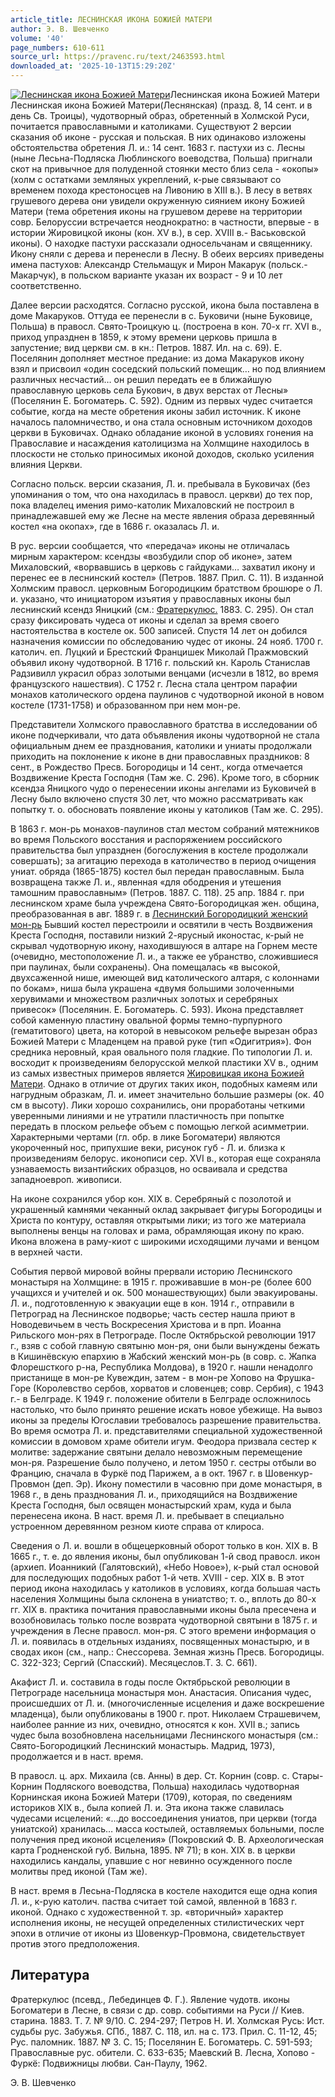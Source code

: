 ```yaml
---
article_title: ЛЕСНИНСКАЯ ИКОНА БОЖИЕЙ МАТЕРИ
author: Э. В. Шевченко
volume: '40'
page_numbers: 610-611
source_url: https://pravenc.ru/text/2463593.html
downloaded_at: '2025-10-13T15:29:20Z'
---
```


[![Леснинская икона Божией Матери](https://pravenc.ru/data/2019/08/18/1236506361/i200.jpg "Кликните для увеличения картинки")](https://pravenc.ru/data/2019/08/18/1236506361/i400.jpg)Леснинская икона Божией Матери  
Леснинская икона Божией Матери(Леснянская) (празд. 8, 14 сент. и в день Св. Троицы), чудотворный образ, обретенный в Холмской Руси, почитается православными и католиками. Существуют 2 версии сказания об иконе - русская и польская. В них одинаково изложены обстоятельства обретения Л. и.: 14 сент. 1683 г. пастухи из с. Лесны (ныне Лесьна-Подляска Люблинского воеводства, Польша) пригнали скот на привычное для полуденной стоянки место близ села - «окопы» (холм с остатками земляных укреплений, к-рые связывают со временем похода крестоносцев на Ливонию в XIII в.). В лесу в ветвях грушевого дерева они увидели окруженную сиянием икону Божией Матери (тема обретения иконы на грушевом дереве на территории совр. Белоруссии встречается неоднократно: в частности, впервые - в истории Жировицкой иконы (кон. XV в.), в сер. XVIII в.- Васьковской иконы). О находке пастухи рассказали односельчанам и священнику. Икону сняли с дерева и перенесли в Лесну. В обеих версиях приведены имена пастухов: Александр Стельмащук и Мирон Макарук (польск.- Макарчук), в польском варианте указан их возраст - 9 и 10 лет соответственно.

Далее версии расходятся. Согласно русской, икона была поставлена в доме Макаруков. Оттуда ее перенесли в с. Буковичи (ныне Буковице, Польша) в правосл. Свято-Троицкую ц. (построена в кон. 70-х гг. XVI в., приход упразднен в 1859, к этому времени церковь пришла в запустение; вид церкви см. в кн.: Петров. 1887. Ил. на с. 69). Е. Поселянин дополняет местное предание: из дома Макаруков икону взял и присвоил «один соседский польский помещик… но под влиянием различных несчастий… он решил передать ее в ближайшую православную церковь села Букович, в двух верстах от Лесны» (Поселянин Е. Богоматерь. С. 592). Одним из первых чудес считается событие, когда на месте обретения иконы забил источник. К иконе началось паломничество, и она стала основным источником доходов церкви в Буковичах. Однако обладание иконой в условиях гонения на Православие и насаждения католицизма на Холмщине находилось в плоскости не столько приносимых иконой доходов, сколько усиления влияния Церкви.

Согласно польск. версии сказания, Л. и. пребывала в Буковичах (без упоминания о том, что она находилась в правосл. церкви) до тех пор, пока владелец имения римо-католик Михаловский не построил в принадлежавшей ему же Лесне на месте явления образа деревянный костел «на окопах», где в 1686 г. оказалась Л. и.

В рус. версии сообщается, что «передача» иконы не отличалась мирным характером: ксендзы «возбудили спор об иконе», затем Михаловский, «ворвавшись в церковь с гайдуками… захватил икону и перенес ее в леснинский костел» (Петров. 1887. Прил. С. 11). В изданной Холмским правосл. церковным Богородицким братством брошюре о Л. и. указано, что инициатором изъятия у православных иконы был леснинский ксендз Яницкий (см.: [Фратеркулюс.](<https://pravenc.ru/text/Фратеркулюс .html>) 1883. С. 295). Он стал сразу фиксировать чудеса от иконы и сделал за время своего настоятельства в костеле ок. 500 записей. Спустя 14 лет он добился назначения комиссии по обследованию чудес от иконы. 24 нояб. 1700 г. католич. еп. Луцкий и Брестский Францишек Миколай Пражмовский объявил икону чудотворной. В 1716 г. польский кн. Кароль Станислав Радзивилл украсил образ золотыми венцами (исчезли в 1812, во время французского нашествия). С 1752 г. Лесна стала центром парафии монахов католического ордена паулинов с чудотворной иконой в новом костеле (1731-1758) и образованном при нем мон-ре.

Представители Холмского православного братства в исследовании об иконе подчеркивали, что дата объявления иконы чудотворной не стала официальным днем ее празднования, католики и униаты продолжали приходить на поклонение к иконе в дни православных праздников: 8 сент., в Рождество Пресв. Богородицы и 14 сент., когда отмечается Воздвижение Креста Господня (Там же. С. 296). Кроме того, в сборник ксендза Яницкого чудо о перенесении иконы ангелами из Буковичей в Лесну было включено спустя 30 лет, что можно рассматривать как попытку т. о. обосновать появление иконы у католиков (Там же. С. 295).

В 1863 г. мон-рь монахов-паулинов стал местом собраний мятежников во время Польского восстания и распоряжением российского правительства был упразднен (богослужения в костеле продолжали совершать); за агитацию перехода в католичество в период очищения униат. обряда (1865-1875) костел был передан православным. Была возвращена также Л. и., явленная «для ободрения и утешения тамошним православным» (Петров. 1887. С. 118). 25 апр. 1884 г. при леснинском храме была учреждена Свято-Богородицкая жен. община, преобразованная в авг. 1889 г. в [Леснинский Богородицкий женский мон-рь](<https://pravenc.ru/text/Леснинский Богородицкий женский мон-рь.html>) Бывший костел перестроили и освятили в честь Воздвижения Креста Господня, поставили низкий 2-ярусный иконостас, к-рый не скрывал чудотворную икону, находившуюся в алтаре на Горнем месте (очевидно, местоположение Л. и., а также ее убранство, сложившиеся при паулинах, были сохранены). Она помещалась «в высокой, двухсаженной нише, имеющей вид католического алтаря, с колоннами по бокам», ниша была украшена «двумя большими золоченными херувимами и множеством различных золотых и серебряных привесок» (Поселянин. Е. Богоматерь. С. 593). Икона представляет собой каменную пластину овальной формы темно-пурпурного (гематитового) цвета, на которой в невысоком рельефе вырезан образ Божией Матери с Младенцем на правой руке (тип «Одигитрия»). Фон средника неровный, края овального поля гладкие. По типологии Л. и. восходит к произведениям белорусской мелкой пластики XV в., одним из самых известных примеров является [Жировицкая икона Божией Матери](<https://pravenc.ru/text/Жировицкая икона Божией Матери.html>). Однако в отличие от других таких икон, подобных камеям или нагрудным образкам, Л. и. имеет значительно большие размеры (ок. 40 см в высоту). Лики хорошо сохранились, они проработаны четкими уверенными линиями и не утратили пластичность при попытке передать в плоском рельефе объем с помощью легкой асимметрии. Характерными чертами (гл. обр. в лике Богоматери) являются укороченный нос, припухшие веки, рисунок губ - Л. и. близка к произведениям белорус. иконописи сер. XVI в., которая еще сохраняла узнаваемость византийских образцов, но осваивала и средства западноевроп. живописи.

На иконе сохранился убор кон. XIX в. Серебряный с позолотой и украшенный камнями чеканный оклад закрывает фигуры Богородицы и Христа по контуру, оставляя открытыми лики; из того же материала выполнены венцы на головах и рама, обрамляющая икону по краю. Икона вложена в раму-киот с широкими исходящими лучами и венцом в верхней части.

События первой мировой войны прервали историю Леснинского монастыря на Холмщине: в 1915 г. проживавшие в мон-ре (более 600 учащихся и учителей и ок. 500 монашествующих) были эвакуированы. Л. и., подготовленную к эвакуации еще в кон. 1914 г., отправили в Петроград на Леснинское подворье; часть сестер нашла приют в Новодевичьем в честь Воскресения Христова и в прп. Иоанна Рильского мон-рях в Петрограде. После Октябрьской революции 1917 г., взяв с собой главную святыню мон-ря, они были вынуждены бежать в Кишинёвскую епархию в Жабский женский мон-рь (в совр. с. Жапка Флорешсткого р-на, Республика Молдова), в 1920 г. нашли ненадолго пристанище в мон-ре Кувеждин, затем - в мон-ре Хопово на Фрушка-Горе (Королевство сербов, хорватов и словенцев; совр. Сербия), с 1943 г.- в Белграде. К 1949 г. положение обители в Белграде осложнилось настолько, что было принято решение искать новое убежище. На вывоз иконы за пределы Югославии требовалось разрешение правительства. Во время осмотра Л. и. представителями специальной художественной комиссии в домовом храме обители игум. Феодора призвала сестер к молитве: задержание святыни делало невозможным перемещение мон-ря. Разрешение было получено, и летом 1950 г. сестры отбыли во Францию, сначала в Фуркё под Парижем, а в окт. 1967 г. в Шовенкур-Провмон (деп. Эр). Икону поместили в часовню при доме монастыря, в 1968 г., в день празднования Л. и., приходящийся на Воздвижение Креста Господня, был освящен монастырский храм, куда и была перенесена икона. В наст. время Л. и. пребывает в специально устроенном деревянном резном киоте справа от клироса.

Сведения о Л. и. вошли в общецерковный оборот только в кон. XIX в. В 1665 г., т. е. до явления иконы, был опубликован 1-й свод правосл. икон (архиеп. Иоанникий (Галятовский), «Небо Новое»), к-рый стал основой для последующих подобных работ 1-й четв. XVIII - сер. XIX в. В этот период икона находилась у католиков в условиях, когда большая часть населения Холмщины была склонена в униатство; т. о., вплоть до 80-х гг. XIX в. практика почитания православными иконы была пресечена и возобновилась только после возврата чудотворной святыни в 1875 г. и учреждения в Лесне правосл. мон-ря. С этого времени информация о Л. и. появилась в отдельных изданиях, посвященных монастырю, и в сводах икон (см., напр.: Снессорева. Земная жизнь Пресв. Богородицы. С. 322-323; Сергий (Спасский). Месяцеслов.Т. 3. С. 661).

Акафист Л. и. составила в годы после Октябрьской революции в Петрограде насельница монастыря мон. Анастасия. Описания чудес, происшедших от Л. и. (многочисленные исцеления и даже воскрешение младенца), были опубликованы в 1900 г. прот. Николаем Страшевичем, наиболее ранние из них, очевидно, относятся к кон. XVII в.; запись чудес была возобновлена насельницами Леснинского монастыря (см.: Свято-Богородицкий Леснинский монастырь. Мадрид, 1973), продолжается и в наст. время.

В правосл. ц. арх. Михаила (св. Анны) в дер. Ст. Корнин (совр. с. Стары-Корнин Подляского воеводства, Польша) находилась чудотворная Корнинская икона Божией Матери (1709), которая, по сведениям историков XIX в., была копией Л. и. Эта икона также славилась чудесами исцелений: «...до воссоединения униатов, при церкви (тогда униатской) хранилась… масса костылей, оставляемых больными, после получения пред иконой исцеления» (Покровский Ф. В. Археологическая карта Гродненской губ. Вильна, 1895. № 71); в кон. XIX в. в церкви находились кандалы, упавшие с ног невинно осужденного после молитвы пред иконой (Там же).

В наст. время в Лесьна-Подляска в костеле находится еще одна копия Л. и., к-рую католич. паства считает той самой, явленной в 1683 г. иконой. Однако с художественной т. зр. «вторичный» характер исполнения иконы, не несущей определенных стилистических черт эпохи в отличие от иконы из Шовенкур-Провмона, свидетельствует против этого предположения.

## Литература

Фратеркулюс (псевд., Лебединцев Ф. Г.). Явление чудотв. иконы Богоматери в Лесне, в связи с др. совр. событиями на Руси // Киев. старина. 1883. Т. 7. № 9/10. С. 294-297; Петров Н. И. Холмская Русь: Ист. судьбы рус. Забужья. СПб., 1887. С. 118, ил. на с. 173. Прил. С. 11-12, 45; Рус. паломник. 1887. № 3. С. 15; Поселянин Е. Богоматерь. С. 591-593; Православные рус. обители. С. 633-635; Маевский В. Лесна, Хопово - Фуркё: Подвижницы любви. Сан-Паулу, 1962.

Э. В. Шевченко

